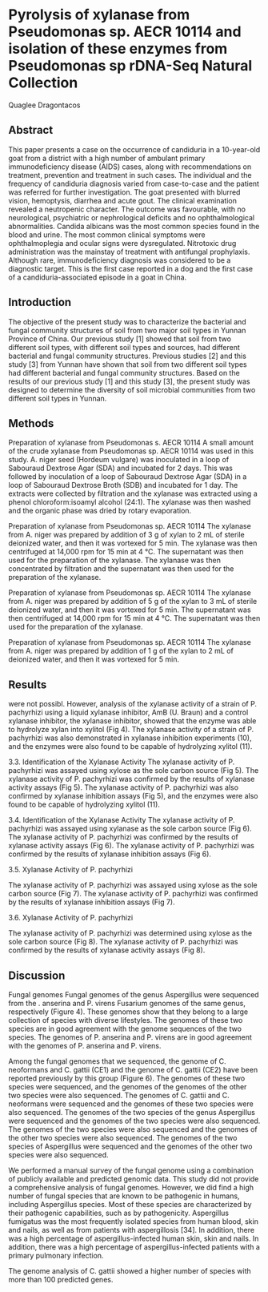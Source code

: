 #  Pyrolysis of xylanase from Pseudomonas sp. AECR 10114 and isolation of these enzymes from Pseudomonas sp rDNA-Seq Natural Collection
Quaglee Dragontacos


## Abstract
This paper presents a case on the occurrence of candiduria in a 10-year-old goat from a district with a high number of ambulant primary immunodeficiency disease (AIDS) cases, along with recommendations on treatment, prevention and treatment in such cases. The individual and the frequency of candiduria diagnosis varied from case-to-case and the patient was referred for further investigation. The goat presented with blurred vision, hemoptysis, diarrhea and acute gout. The clinical examination revealed a neutropenic character. The outcome was favourable, with no neurological, psychiatric or nephrological deficits and no ophthalmological abnormalities. Candida albicans was the most common species found in the blood and urine. The most common clinical symptoms were ophthalmoplegia and ocular signs were dysregulated. Nitrotoxic drug administration was the mainstay of treatment with antifungal prophylaxis. Although rare, immunodeficiency diagnosis was considered to be a diagnostic target. This is the first case reported in a dog and the first case of a candiduria-associated episode in a goat in China.


## Introduction
The objective of the present study was to characterize the bacterial and fungal community structures of soil from two major soil types in Yunnan Province of China. Our previous study [1] showed that soil from two different soil types, with different soil types and sources, had different bacterial and fungal community structures. Previous studies [2] and this study [3] from Yunnan have shown that soil from two different soil types had different bacterial and fungal community structures. Based on the results of our previous study [1] and this study [3], the present study was designed to determine the diversity of soil microbial communities from two different soil types in Yunnan.


## Methods

Preparation of xylanase from Pseudomonas s. AECR 10114
A small amount of the crude xylanase from Pseudomonas sp. AECR 10114 was used in this study. A. niger seed (Hordeum vulgare) was inoculated in a loop of Sabouraud Dextrose Agar (SDA) and incubated for 2 days. This was followed by inoculation of a loop of Sabouraud Dextrose Agar (SDA) in a loop of Sabouraud Dextrose Broth (SDB) and incubated for 1 day. The extracts were collected by filtration and the xylanase was extracted using a phenol chloroform:isoamyl alcohol (24:1). The xylanase was then washed and the organic phase was dried by rotary evaporation.

Preparation of xylanase from Pseudomonas sp. AECR 10114
The xylanase from A. niger was prepared by addition of 3 g of xylan to 2 mL of sterile deionized water, and then it was vortexed for 5 min. The xylanase was then centrifuged at 14,000 rpm for 15 min at 4 °C. The supernatant was then used for the preparation of the xylanase. The xylanase was then concentrated by filtration and the supernatant was then used for the preparation of the xylanase.

Preparation of xylanase from Pseudomonas sp. AECR 10114
The xylanase from A. niger was prepared by addition of 5 g of the xylan to 3 mL of sterile deionized water, and then it was vortexed for 5 min. The supernatant was then centrifuged at 14,000 rpm for 15 min at 4 °C. The supernatant was then used for the preparation of the xylanase.

Preparation of xylanase from Pseudomonas sp. AECR 10114
The xylanase from A. niger was prepared by addition of 1 g of the xylan to 2 mL of deionized water, and then it was vortexed for 5 min.


## Results
 were not possibl. However, analysis of the xylanase activity of a strain of P. pachyrhizi using a liquid xylanase inhibitor, AmB (U. Braun) and a control xylanase inhibitor, the xylanase inhibitor, showed that the enzyme was able to hydrolyze xylan into xylitol (Fig 4). The xylanase activity of a strain of P. pachyrhizi was also demonstrated in xylanase inhibition experiments (10), and the enzymes were also found to be capable of hydrolyzing xylitol (11).

3.3. Identification of the Xylanase Activity
The xylanase activity of P. pachyrhizi was assayed using xylose as the sole carbon source (Fig 5). The xylanase activity of P. pachyrhizi was confirmed by the results of xylanase activity assays (Fig 5). The xylanase activity of P. pachyrhizi was also confirmed by xylanase inhibition assays (Fig 5), and the enzymes were also found to be capable of hydrolyzing xylitol (11).

3.4. Identification of the Xylanase Activity
The xylanase activity of P. pachyrhizi was assayed using xylanase as the sole carbon source (Fig 6). The xylanase activity of P. pachyrhizi was confirmed by the results of xylanase activity assays (Fig 6). The xylanase activity of P. pachyrhizi was confirmed by the results of xylanase inhibition assays (Fig 6).

3.5. Xylanase Activity of P. pachyrhizi

The xylanase activity of P. pachyrhizi was assayed using xylose as the sole carbon source (Fig 7). The xylanase activity of P. pachyrhizi was confirmed by the results of xylanase inhibition assays (Fig 7).

3.6. Xylanase Activity of P. pachyrhizi

The xylanase activity of P. pachyrhizi was determined using xylose as the sole carbon source (Fig 8). The xylanase activity of P. pachyrhizi was confirmed by the results of xylanase activity assays (Fig 8).


## Discussion

Fungal genomes
Fungal genomes of the genus Aspergillus were sequenced from the . anserina and P. virens Fusarium genomes of the same genus, respectively (Figure 4). These genomes show that they belong to a large collection of species with diverse lifestyles. The genomes of these two species are in good agreement with the genome sequences of the two species. The genomes of P. anserina and P. virens are in good agreement with the genomes of P. anserina and P. virens.

Among the fungal genomes that we sequenced, the genome of C. neoformans and C. gattii (CE1) and the genome of C. gattii (CE2) have been reported previously by this group (Figure 6). The genomes of these two species were sequenced, and the genomes of the genomes of the other two species were also sequenced. The genomes of C. gattii and C. neoformans were sequenced and the genomes of these two species were also sequenced. The genomes of the two species of the genus Aspergillus were sequenced and the genomes of the two species were also sequenced. The genomes of the two species were also sequenced and the genomes of the other two species were also sequenced. The genomes of the two species of Aspergillus were sequenced and the genomes of the other two species were also sequenced.

We performed a manual survey of the fungal genome using a combination of publicly available and predicted genomic data. This study did not provide a comprehensive analysis of fungal genomes. However, we did find a high number of fungal species that are known to be pathogenic in humans, including Aspergillus species. Most of these species are characterized by their pathogenic capabilities, such as by pathogenicity. Aspergillus fumigatus was the most frequently isolated species from human blood, skin and nails, as well as from patients with aspergillosis [34]. In addition, there was a high percentage of aspergillus-infected human skin, skin and nails. In addition, there was a high percentage of aspergillus-infected patients with a primary pulmonary infection.

The genome analysis of C. gattii showed a higher number of species with more than 100 predicted genes.
